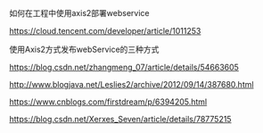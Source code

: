 

如何在工程中使用axis2部署webservice

https://cloud.tencent.com/developer/article/1011253



使用Axis2方式发布webService的三种方式

https://blog.csdn.net/zhangmeng_07/article/details/54663605







http://www.blogjava.net/Leslies2/archive/2012/09/14/387680.html



https://www.cnblogs.com/firstdream/p/6394205.html







https://blog.csdn.net/Xerxes_Seven/article/details/78775215



